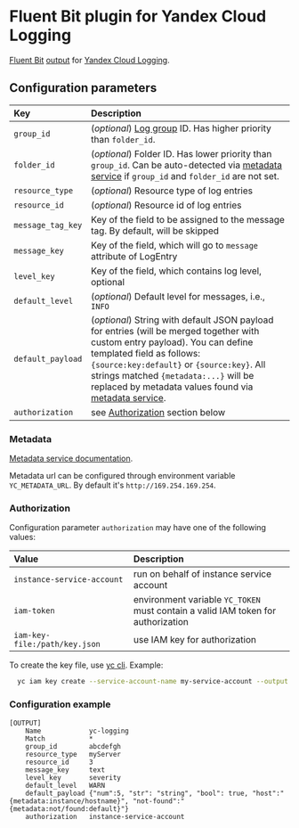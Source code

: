 # Fluent Bit plugin for Yandex Cloud Logging

[Fluent Bit](https://fluentbit.io)
[output](https://docs.fluentbit.io/manual/concepts/data-pipeline/output)
for
[Yandex Cloud Logging](https://cloud.yandex.ru/docs/logging).

## Configuration parameters

| Key | Description | 
|:---|:---|
| `group_id`        | (_optional_) [Log group](https://cloud.yandex.ru/docs/logging/concepts/log-group) ID. Has higher priority than `folder_id`. |
| `folder_id`       | (_optional_) Folder ID. Has lower priority than `group_id`. Can be auto-detected via [metadata service](#metadata) if `group_id` and `folder_id` are not set. |
| `resource_type`   | (_optional_) Resource type of log entries | 
| `resource_id`     | (_optional_) Resource id of log entries | 
| `message_tag_key` | Key of the field to be assigned to the message tag. By default, will be skipped | 
| `message_key`     | Key of the field, which will go to `message` attribute of LogEntry | 
| `level_key`       | Key of the field, which contains log level, optional |
| `default_level`   | (_optional_) Default level for messages, i.e., `INFO` |
| `default_payload` | (_optional_) String with default JSON payload for entries (will be merged together with custom entry payload). You can define templated field as follows: `{source:key:default}` or `{source:key}`. All strings matched `{metadata:...}` will be replaced by metadata values found via [metadata service](#metadata). |
| `authorization`   | see [Authorization](#authorization) section below |

### Metadata

[Metadata service documentation](https://cloud.yandex.com/en/docs/compute/concepts/vm-metadata).

Metadata url can be configured through environment variable `YC_METADATA_URL`. By default it's `http://169.254.169.254`.

### Authorization

Configuration parameter `authorization` may have one of the following values:

| Value | Description |
|:---|:---|
|`instance-service-account` | run on behalf of instance service account |
| `iam-token` | environment variable `YC_TOKEN` <br> must contain a valid IAM token for authorization |
| `iam-key-file:/path/key.json` | use IAM key for authorization |

To create the key file, use [yc cli](https://cloud.yandex.ru/docs/cli/cli-ref/managed-services/iam/key/create).
Example:
```bash
  yc iam key create --service-account-name my-service-account --output key.json
```

### Configuration example

```
[OUTPUT]
    Name            yc-logging
    Match           *
    group_id        abcdefgh
    resource_type   myServer
    resource_id     3
    message_key     text
    level_key       severity
    default_level   WARN
    default_payload {"num":5, "str": "string", "bool": true, "host":"{metadata:instance/hostname}", "not-found":"{metadata:not/found:default}"}
    authorization   instance-service-account
```
